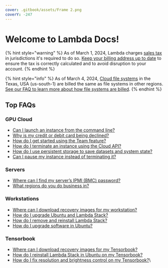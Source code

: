 ```yaml
---
cover: .gitbook/assets/Frame 2.png
coverY: -247
---
```


# Welcome to Lambda Docs!

{% hint style="warning" %}
As of March 1, 2024, Lambda charges [sales tax](on-demand-cloud/billing.md#do-i-have-to-pay-sales-tax-for-usage-of-lambda-gpu-cloud) in jurisdictions it's required to do so. [Keep your billing address up to date](https://cloud.lambdalabs.com/settings/account) to ensure the tax is correctly calculated and to avoid disruption to your account.
{% endhint %}

{% hint style="info" %}
As of March 4, 2024, [Cloud file systems](https://lambdalabs.com/blog/persistent-storage-beta) in the Texas, USA (us-south-1) are billed the same as file systems in other regions. [See our FAQ to learn more about how file systems are billed](on-demand-cloud/file-systems.md#how-are-file-systems-billed).
{% endhint %}

## Top FAQs

### GPU Cloud <a href="#gpu-cloud" id="gpu-cloud"></a>

* [Can I launch an instance from the command line?](on-demand-cloud/cloud-api.md#launching-instances)
* [Why is my credit or debit card being declined?](on-demand-cloud/billing.md#why-is-my-card-being-declined)
* [How do I get started using the Team feature?](on-demand-cloud/team.md)
* [How do I terminate an instance using the Cloud API?](on-demand-cloud/cloud-api.md#terminating-instances)
* [How do I use persistent storage to save datasets and system state?](on-demand-cloud/file-systems.md#how-do-i-use-persistent-storage-to-save-datasets-and-system-state)
* [Can I pause my instance instead of terminating it?](on-demand-cloud/getting-started.md#can-i-pause-my-instance-instead-of-terminating-it)

### Servers

* [Where can I find my server’s IPMI (BMC) password?](servers/getting-started.md#where-can-i-find-my-servers-ipmi-bmc-password)
* [What regions do you do business in?](servers/getting-started.md)

### Workstations

* [Where can I download recovery images for my workstation?](workstations/getting-started.md#where-can-i-download-recovery-images-for-my-workstation)
* [How do I upgrade Ubuntu and Lambda Stack?](software/lambda-stack-and-recovery-images.md)
* [How do I remove and reinstall Lambda Stack?](software/lambda-stack-and-recovery-images.md#removing-and-reinstalling-lambda-stack)
* [How do I upgrade software in Ubuntu?](software/basic-linux-commands-and-system-administration.md)

### Tensorbook

* [Where can I download recovery images for my Tensorbook?](tensorbook/getting-started.md#where-can-i-download-recovery-images-for-my-tensorbook)
* [How do I reinstall Lambda Stack in Ubuntu on my Tensorbook?](tensorbook/getting-started.md#how-do-i-reinstall-lambda-stack-in-ubuntu-on-my-tensorbook)
* [How do I fix resolution and brightness control on my Tensorbook?](tensorbook/getting-started.md#how-do-i-fix-resolution-and-brightness-control-on-my-tensorbook)\\
